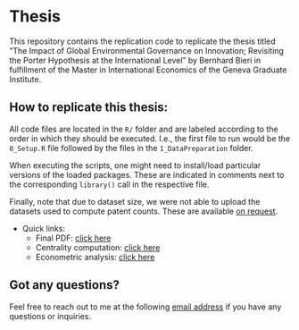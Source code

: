 
<!-- README.md is generated from README.Rmd. Please edit that file -->

# Thesis

This repository contains the replication code to replicate the thesis
titled “The Impact of Global Environmental Governance on Innovation;
Revisiting the Porter Hypothesis at the International Level” by Bernhard
Bieri in fulfillment of the Master in International Economics of the
Geneva Graduate Institute.

## How to replicate this thesis:

All code files are located in the `R/` folder and are labeled according
to the order in which they should be executed. I.e., the first file to
run would be the `0_Setup.R` file followed by the files in the
`1_DataPreparation` folder.

When executing the scripts, one might need to install/load particular
versions of the loaded packages. These are indicated in comments next to
the corresponding `library()` call in the respective file.

Finally, note that due to dataset size, we were not able to upload the
datasets used to compute patent counts. These are available [on
request](mailto:bernhard.bieri@graduateinstitute.ch).

-   Quick links:
    -   Final PDF: [click here](https://github.com/BBieri/Thesis/blob/main/Thesis_Final/versions/The%20Impact%20of%20Global%20Environmental%20Governance%20on%20Innovation%3B%20Revisiting%20the%20Porter%20Hypothesis%20at%20the%20International%20Level.pdf)
    -   Centrality computation: [click
        here](https://github.com/BBieri/Thesis/blob/main/R/1_DataPreparation/2_YearlyCentrailty.R)
    -   Econometric analysis: [click
        here](https://github.com/BBieri/Thesis/blob/main/R/2_Analysis/0_PanelAnalysis.R)

## Got any questions?

Feel free to reach out to me at the following [email
address](mailto:bernhard.bieri@graduateinstitute.ch) if you have any
questions or inquiries.
